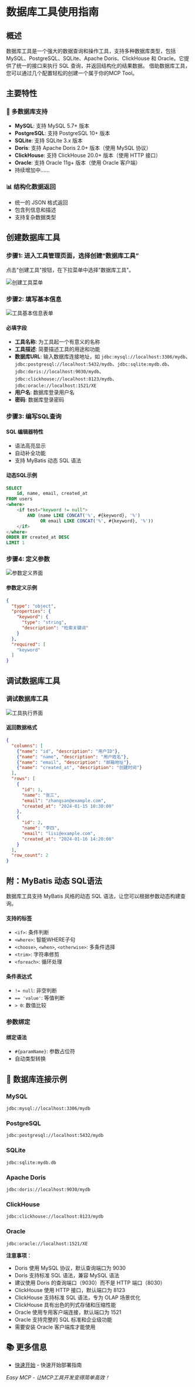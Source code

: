 # 数据库工具使用指南

## 概述

数据库工具是一个强大的数据查询和操作工具，支持多种数据库类型，包括 MySQL、PostgreSQL、SQLite、Apache Doris、ClickHouse 和 Oracle。它提供了统一的接口来执行 SQL 查询，并返回结构化的结果数据。
借助数据库工具，您可以通过几个配置轻松的创建一个属于你的MCP Tool。

## 主要特性

### 🔗 多数据库支持
- **MySQL**: 支持 MySQL 5.7+ 版本
- **PostgreSQL**: 支持 PostgreSQL 10+ 版本
- **SQLite**: 支持 SQLite 3.x 版本
- **Doris**: 支持 Apache Doris 2.0+ 版本（使用 MySQL 协议）
- **ClickHouse**: 支持 ClickHouse 20.0+ 版本（使用 HTTP 接口）
- **Oracle**: 支持 Oracle 11g+ 版本（使用 Oracle 客户端）
- 持续增加中......

### 📊 结构化数据返回
- 统一的 JSON 格式返回
- 包含列信息和描述
- 支持复杂数据类型

## 创建数据库工具

### 步骤1: 进入工具管理页面，选择创建“数据库工具”

点击"创建工具"按钮，在下拉菜单中选择"数据库工具"。

![创建工具菜单](images/tool-create-menu.png)

### 步骤2: 填写基本信息

![工具基本信息表单](images/database-tool-form.png)

#### 必填字段
- **工具名称**: 为工具起一个有意义的名称
- **工具描述**: 简要描述工具的用途和功能
- **数据库URL**: 输入数据库连接地址，如 `jdbc:mysql://localhost:3306/mydb`、`jdbc:postgresql://localhost:5432/mydb`、`jdbc:sqlite:mydb.db`、`jdbc:doris://localhost:9030/mydb`、`jdbc:clickhouse://localhost:8123/mydb`、`jdbc:oracle://localhost:1521/XE`
- **用户名**: 数据库登录用户名
- **密码**: 数据库登录密码

### 步骤3: 编写SQL查询

#### SQL 编辑器特性
- 语法高亮显示
- 自动补全功能
- 支持 MyBatis 动态 SQL 语法

#### 动态SQL示例
```sql
SELECT 
    id, name, email, created_at
FROM users 
<where>
    <if test="keyword != null">
        AND (name LIKE CONCAT('%', #{keyword}, '%') 
             OR email LIKE CONCAT('%', #{keyword}, '%'))
    </if>
</where>
ORDER BY created_at DESC
LIMIT 1
```

### 步骤4: 定义参数

![参数定义界面](images/database-tool-parameters.png)

#### 参数定义示例
```json
{
  "type": "object",
  "properties": {
    "keyword": {
      "type": "string",
      "description": "检索关键词"
    }
  },
  "required": [
    "keyword"
  ]
}
```

## 调试数据库工具

### 调试数据库工具

![工具执行界面](images/database-tool-debug.png)

#### 返回数据格式
```json
{
  "columns": [
    {"name": "id", "description": "用户ID"},
    {"name": "name", "description": "用户姓名"},
    {"name": "email", "description": "邮箱地址"},
    {"name": "created_at", "description": "创建时间"}
  ],
  "rows": [
    {
      "id": 1,
      "name": "张三",
      "email": "zhangsan@example.com",
      "created_at": "2024-01-15 10:30:00"
    },
    {
      "id": 2,
      "name": "李四",
      "email": "lisi@example.com",
      "created_at": "2024-01-16 14:20:00"
    }
  ],
  "row_count": 2
}
```

## 附：MyBatis 动态 SQL语法

数据库工具支持 MyBatis 风格的动态 SQL 语法，让您可以根据参数动态构建查询。

#### 支持的标签
- `<if>`: 条件判断
- `<where>`: 智能WHERE子句
- `<choose>`, `<when>`, `<otherwise>`: 多条件选择
- `<trim>`: 字符串修剪
- `<foreach>`: 循环处理

#### 条件表达式
- `!= null`: 非空判断
- `== 'value'`: 等值判断
- `> 0`: 数值比较

### 参数绑定

#### 绑定语法
- `#{paramName}`: 参数占位符
- 自动类型转换

## 🔗 数据库连接示例

### MySQL
```
jdbc:mysql://localhost:3306/mydb
```

### PostgreSQL
```
jdbc:postgresql://localhost:5432/mydb
```

### SQLite
```
jdbc:sqlite:mydb.db
```

### Apache Doris
```
jdbc:doris://localhost:9030/mydb
```

### ClickHouse
```
jdbc:clickhouse://localhost:8123/mydb
```

### Oracle
```
jdbc:oracle://localhost:1521/XE
```

**注意事项**：
- Doris 使用 MySQL 协议，默认查询端口为 9030
- Doris 支持标准 SQL 语法，兼容 MySQL 语法
- 建议使用 Doris 的查询端口（9030）而不是 HTTP 端口（8030）
- ClickHouse 使用 HTTP 接口，默认端口为 8123
- ClickHouse 支持标准 SQL 语法，专为 OLAP 场景优化
- ClickHouse 具有出色的列式存储和压缩性能
- Oracle 使用专用客户端连接，默认端口为 1521
- Oracle 支持完整的 SQL 标准和企业级功能
- 需要安装 Oracle 客户端库才能使用

## 📚 更多信息

- [快速开始](doc/快速开始.md) - 快速开始部署指南

*Easy MCP - 让MCP工具开发变得简单高效！*